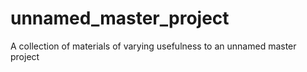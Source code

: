 # unnamed_master_project
A collection of materials of varying usefulness to an unnamed master project

